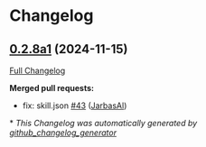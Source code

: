 # Changelog

## [0.2.8a1](https://github.com/OpenVoiceOS/ovos-skill-wolfie/tree/0.2.8a1) (2024-11-15)

[Full Changelog](https://github.com/OpenVoiceOS/ovos-skill-wolfie/compare/0.2.7...0.2.8a1)

**Merged pull requests:**

- fix: skill.json [\#43](https://github.com/OpenVoiceOS/ovos-skill-wolfie/pull/43) ([JarbasAl](https://github.com/JarbasAl))



\* *This Changelog was automatically generated by [github_changelog_generator](https://github.com/github-changelog-generator/github-changelog-generator)*
